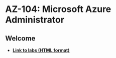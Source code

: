 # AZ-104: Microsoft Azure Administrator

## Welcome
- **[Link to labs (HTML format)](https://github.com/Cloud-Genius/Az-104-LAB/blob/main/AZ-104-MicrosoftAzureAdministrator)**
